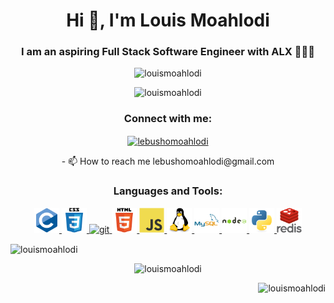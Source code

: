 <h1 align="center">Hi 👋, I'm Louis Moahlodi</h1>
<h3 align="center">I am an aspiring Full Stack Software Engineer with ALX 👨🏾‍💻</h3>
<!-- <img align="center" alt="Coding" width="480" height="360" src="https://media.giphy.com/media/qgQUggAC3Pfv687qPC/giphy.gif"> -->

<p align="center"> <img src="https://media.giphy.com/media/qgQUggAC3Pfv687qPC/giphy.gif" alt="louismoahlodi" /> </p>

<p align="center"> <img src="https://komarev.com/ghpvc/?username=louismoahlodi&label=Profile%20views&color=0e75b6&style=flat" alt="louismoahlodi" /> </p>


<h3 align="center">Connect with me:</h3>
<p align="center"><a href="https://linkedin.com/in/lebushomoahlodi" target="blank"><img align="center" src="https://raw.githubusercontent.com/rahuldkjain/github-profile-readme-generator/master/src/images/icons/Social/linked-in-alt.svg" alt="lebushomoahlodi" height="30" width="40" /> </a> </p>

<p align="center"> - 📫 How to reach me lebushomoahlodi@gmail.com </p>

<h3 align="center">Languages and Tools:</h3>

<p align="center"> <a href="https://www.cprogramming.com/" target="_blank" rel="noreferrer"> <img src="https://raw.githubusercontent.com/devicons/devicon/master/icons/c/c-original.svg" alt="c" width="40" height="40"/> </a> <a href="https://www.w3schools.com/css/" target="_blank" rel="noreferrer"> <img src="https://raw.githubusercontent.com/devicons/devicon/master/icons/css3/css3-original-wordmark.svg" alt="css3" width="40" height="40"/> </a> <a href="https://git-scm.com/" target="_blank" rel="noreferrer"> <img src="https://www.vectorlogo.zone/logos/git-scm/git-scm-icon.svg" alt="git" width="40" height="40"/> </a> <a href="https://www.w3.org/html/" target="_blank" rel="noreferrer"> <img src="https://raw.githubusercontent.com/devicons/devicon/master/icons/html5/html5-original-wordmark.svg" alt="html5" width="40" height="40"/> </a> <a href="https://developer.mozilla.org/en-US/docs/Web/JavaScript" target="_blank" rel="noreferrer"> <img src="https://raw.githubusercontent.com/devicons/devicon/master/icons/javascript/javascript-original.svg" alt="javascript" width="40" height="40"/> </a> <a href="https://www.linux.org/" target="_blank" rel="noreferrer"> <img src="https://raw.githubusercontent.com/devicons/devicon/master/icons/linux/linux-original.svg" alt="linux" width="40" height="40"/> </a> <a href="https://www.mysql.com/" target="_blank" rel="noreferrer"> <img src="https://raw.githubusercontent.com/devicons/devicon/master/icons/mysql/mysql-original-wordmark.svg" alt="mysql" width="40" height="40"/> </a> <a href="https://nodejs.org" target="_blank" rel="noreferrer"> <img src="https://raw.githubusercontent.com/devicons/devicon/master/icons/nodejs/nodejs-original-wordmark.svg" alt="nodejs" width="40" height="40"/> </a> <a href="https://www.python.org" target="_blank" rel="noreferrer"> <img src="https://raw.githubusercontent.com/devicons/devicon/master/icons/python/python-original.svg" alt="python" width="40" height="40"/> </a> <a href="https://redis.io" target="_blank" rel="noreferrer"> <img src="https://raw.githubusercontent.com/devicons/devicon/master/icons/redis/redis-original-wordmark.svg" alt="redis" width="40" height="40"/> </a> </p>

<p><img align="center" src="https://github-readme-stats.vercel.app/api/top-langs?username=louismoahlodi&show_icons=true&locale=en&layout=compact" alt="louismoahlodi" /></p>

<!-- <p>&nbsp;<img align="center" src="https://github-readme-stats.vercel.app/api?username=louismoahlodi&show_icons=true&locale=en" alt="louismoahlodi" /></p> -->

<p align="center"> <img src="https://github-readme-stats.vercel.app/api?username=louismoahlodi&show_icons=true&locale=en" alt="louismoahlodi" /> </p>


<p align="right"> <img src="https://github-readme-streak-stats.herokuapp.com/?user=louismoahlodi&" alt="louismoahlodi" /> </p>


